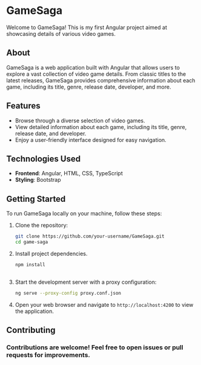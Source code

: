 # GameSaga

Welcome to GameSaga! This is my first Angular project aimed at showcasing details of various video games.

## About

GameSaga is a web application built with Angular that allows users to explore a vast collection of video game details. From classic titles to the latest releases, GameSaga provides comprehensive information about each game, including its title, genre, release date, developer, and more.

## Features

- Browse through a diverse selection of video games.
- View detailed information about each game, including its title, genre, release date, and developer.
- Enjoy a user-friendly interface designed for easy navigation.

## Technologies Used

- **Frontend**: Angular, HTML, CSS, TypeScript
- **Styling**: Bootstrap


## Getting Started

To run GameSaga locally on your machine, follow these steps:

1. Clone the repository:

   ```bash
   git clone https://github.com/your-username/GameSaga.git
   cd game-saga
   
2. Install project dependencies.
    ```bash
    npm install
  
3. Start the development server with a proxy configuration:
   ```bash
   ng serve --proxy-config proxy.conf.json
   
4. Open your web browser and navigate to `http://localhost:4200` to view the application.

## Contributing
### Contributions are welcome! Feel free to open issues or pull requests for improvements.
